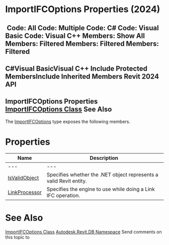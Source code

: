 # ImportIFCOptions Properties (2024)

﻿
 Code: All Code: Multiple Code: C# Code: Visual Basic Code: Visual C++  Members: Show All Members: Filtered Members: Filtered Members: Filtered   
---  
C#Visual BasicVisual C++
Include Protected MembersInclude Inherited Members
Revit 2024 API  
---  
ImportIFCOptions Properties  
[ImportIFCOptions Class](bddda5ab-6448-89f1-edea-912254b524f5.md "ImportIFCOptions Class") See Also  
---  
The [ImportIFCOptions](bddda5ab-6448-89f1-edea-912254b524f5.md "ImportIFCOptions Class") type exposes the following members.
# Properties
| Name | Description |
| --- | --- |
| --- | --- | --- |
| [IsValidObject](067c4795-caea-ea8b-cbd6-d5c2c55068fb.md "IsValidObject Property") | Specifies whether the .NET object represents a valid Revit entity. |
| [LinkProcessor](898d7fa7-94d7-0010-1148-2de2d741fa1c.md "LinkProcessor Property") | Specifies the engine to use while doing a Link IFC operation. |

# See Also
[ImportIFCOptions Class](bddda5ab-6448-89f1-edea-912254b524f5.md "ImportIFCOptions Class")
[Autodesk.Revit.DB Namespace](87546ba7-461b-c646-cbb1-2cb8f5bff8b2.md "Autodesk.Revit.DB Namespace")
Send comments on this topic to 